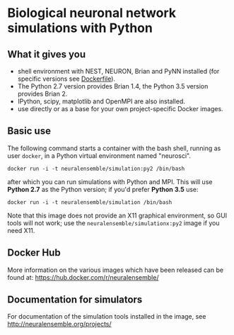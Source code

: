 # Biological neuronal network simulations with Python

## What it gives you

* shell environment with NEST, NEURON, Brian and PyNN installed (for specific versions see [Dockerfile](Dockerfile)).
* The Python 2.7 version provides Brian 1.4, the Python 3.5 version provides Brian 2.
* IPython, scipy, matplotlib and OpenMPI are also installed.
* use directly or as a base for your own project-specific Docker images.

## Basic use

The following command starts a container with the bash shell, running as user `docker`,
in a Python virtual environment named "neurosci".

```
docker run -i -t neuralensemble/simulation:py2 /bin/bash
```

after which you can run simulations with Python and MPI. This will use **Python 2.7** as the Python version; if you'd prefer **Python 3.5** use:

```
docker run -i -t neuralensemble/simulation /bin/bash
```

Note that this image does not provide an X11 graphical environment, so GUI tools will not work;
use the `neuralensemble/simulationx:py2` image if you need X11.

## Docker Hub

More information on the various images which have been released can be found at: https://hub.docker.com/r/neuralensemble/

## Documentation for simulators

For documentation of the simulation tools installed in the image, see http://neuralensemble.org/projects/
